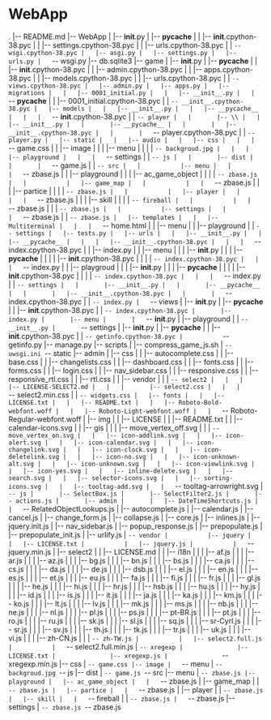 # WebApp
.
|-- README.md
|-- WebApp
|   |-- __init__.py
|   |-- __pycache__
|   |   |-- __init__.cpython-38.pyc
|   |   |-- settings.cpython-38.pyc
|   |   |-- urls.cpython-38.pyc
|   |   `-- wsgi.cpython-38.pyc
|   |-- asgi.py
|   |-- settings.py
|   |-- urls.py
|   `-- wsgi.py
|-- db.sqlite3
|-- game
|   |-- __init__.py
|   |-- __pycache__
|   |   |-- __init__.cpython-38.pyc
|   |   |-- admin.cpython-38.pyc
|   |   |-- apps.cpython-38.pyc
|   |   |-- models.cpython-38.pyc
|   |   |-- urls.cpython-38.pyc
|   |   `-- views.cpython-38.pyc
|   |-- admin.py
|   |-- apps.py
|   |-- migrations
|   |   |-- 0001_initial.py
|   |   |-- __init__.py
|   |   `-- __pycache__
|   |       |-- 0001_initial.cpython-38.pyc
|   |       `-- __init__.cpython-38.pyc
|   |-- models
|   |   |-- __init__.py
|   |   |-- __pycache__
|   |   |   `-- __init__.cpython-38.pyc
|   |   `-- player
|   |       |-- \\
|   |       |-- __init__.py
|   |       |-- __pycache__
|   |       |   |-- __init__.cpython-38.pyc
|   |       |   `-- player.cpython-38.pyc
|   |       `-- player.py
|   |-- static
|   |   |-- audio
|   |   |-- css
|   |   |   `-- game.css
|   |   |-- image
|   |   |   |-- menu
|   |   |   |   `-- backgroud.jpg
|   |   |   |-- playground
|   |   |   `-- settings
|   |   `-- js
|   |       |-- dist
|   |       |   `-- game.js
|   |       `-- src
|   |           |-- menu
|   |           |   `-- zbase.js
|   |           |-- playground
|   |           |   |-- ac_game_object
|   |           |   |   `-- zbase.js
|   |           |   |-- game_map
|   |           |   |   `-- zbase.js
|   |           |   |-- partice
|   |           |   |   `-- zbase.js
|   |           |   |-- player
|   |           |   |   `-- zbase.js
|   |           |   |-- skill
|   |           |   |   `-- fireball
|   |           |   |       `-- zbase.js
|   |           |   `-- zbase.js
|   |           |-- settings
|   |           |   `-- zbase.js
|   |           `-- zbase.js
|   |-- templates
|   |   |-- Multiterminal
|   |   |   `-- home.html
|   |   |-- menu
|   |   |-- playground
|   |   `-- settings
|   |-- tests.py
|   |-- urls
|   |   |-- __init__.py
|   |   |-- __pycache__
|   |   |   |-- __init__.cpython-38.pyc
|   |   |   `-- index.cpython-38.pyc
|   |   |-- index.py
|   |   |-- menu
|   |   |   |-- __init__.py
|   |   |   |-- __pycache__
|   |   |   |   |-- __init__.cpython-38.pyc
|   |   |   |   `-- index.cpython-38.pyc
|   |   |   `-- index.py
|   |   |-- playgroud
|   |   |   |-- __init__.py
|   |   |   |-- __pycache__
|   |   |   |   |-- __init__.cpython-38.pyc
|   |   |   |   `-- index.cpython-38.pyc
|   |   |   `-- index.py
|   |   `-- settings
|   |       |-- __init__.py
|   |       |-- __pycache__
|   |       |   |-- __init__.cpython-38.pyc
|   |       |   `-- index.cpython-38.pyc
|   |       `-- index.py
|   `-- views
|       |-- __init__.py
|       |-- __pycache__
|       |   |-- __init__.cpython-38.pyc
|       |   `-- index.cpython-38.pyc
|       |-- index.py
|       |-- menu
|       |   `-- __init__.py
|       |-- playground
|       |   `-- __init__.py
|       `-- settings
|           |-- __init__.py
|           |-- __pycache__
|           |   |-- __init__.cpython-38.pyc
|           |   `-- getinfo.cpython-38.pyc
|           `-- getinfo.py
|-- manage.py
|-- scripts
|   |-- compress_game_js.sh
|   `-- uwsgi.ini
`-- static
    |-- admin
    |   |-- css
    |   |   |-- autocomplete.css
    |   |   |-- base.css
    |   |   |-- changelists.css
    |   |   |-- dashboard.css
    |   |   |-- fonts.css
    |   |   |-- forms.css
    |   |   |-- login.css
    |   |   |-- nav_sidebar.css
    |   |   |-- responsive.css
    |   |   |-- responsive_rtl.css
    |   |   |-- rtl.css
    |   |   |-- vendor
    |   |   |   `-- select2
    |   |   |       |-- LICENSE-SELECT2.md
    |   |   |       |-- select2.css
    |   |   |       `-- select2.min.css
    |   |   `-- widgets.css
    |   |-- fonts
    |   |   |-- LICENSE.txt
    |   |   |-- README.txt
    |   |   |-- Roboto-Bold-webfont.woff
    |   |   |-- Roboto-Light-webfont.woff
    |   |   `-- Roboto-Regular-webfont.woff
    |   |-- img
    |   |   |-- LICENSE
    |   |   |-- README.txt
    |   |   |-- calendar-icons.svg
    |   |   |-- gis
    |   |   |   |-- move_vertex_off.svg
    |   |   |   `-- move_vertex_on.svg
    |   |   |-- icon-addlink.svg
    |   |   |-- icon-alert.svg
    |   |   |-- icon-calendar.svg
    |   |   |-- icon-changelink.svg
    |   |   |-- icon-clock.svg
    |   |   |-- icon-deletelink.svg
    |   |   |-- icon-no.svg
    |   |   |-- icon-unknown-alt.svg
    |   |   |-- icon-unknown.svg
    |   |   |-- icon-viewlink.svg
    |   |   |-- icon-yes.svg
    |   |   |-- inline-delete.svg
    |   |   |-- search.svg
    |   |   |-- selector-icons.svg
    |   |   |-- sorting-icons.svg
    |   |   |-- tooltag-add.svg
    |   |   `-- tooltag-arrowright.svg
    |   `-- js
    |       |-- SelectBox.js
    |       |-- SelectFilter2.js
    |       |-- actions.js
    |       |-- admin
    |       |   |-- DateTimeShortcuts.js
    |       |   `-- RelatedObjectLookups.js
    |       |-- autocomplete.js
    |       |-- calendar.js
    |       |-- cancel.js
    |       |-- change_form.js
    |       |-- collapse.js
    |       |-- core.js
    |       |-- inlines.js
    |       |-- jquery.init.js
    |       |-- nav_sidebar.js
    |       |-- popup_response.js
    |       |-- prepopulate.js
    |       |-- prepopulate_init.js
    |       |-- urlify.js
    |       `-- vendor
    |           |-- jquery
    |           |   |-- LICENSE.txt
    |           |   |-- jquery.js
    |           |   `-- jquery.min.js
    |           |-- select2
    |           |   |-- LICENSE.md
    |           |   |-- i18n
    |           |   |   |-- af.js
    |           |   |   |-- ar.js
    |           |   |   |-- az.js
    |           |   |   |-- bg.js
    |           |   |   |-- bn.js
    |           |   |   |-- bs.js
    |           |   |   |-- ca.js
    |           |   |   |-- cs.js
    |           |   |   |-- da.js
    |           |   |   |-- de.js
    |           |   |   |-- dsb.js
    |           |   |   |-- el.js
    |           |   |   |-- en.js
    |           |   |   |-- es.js
    |           |   |   |-- et.js
    |           |   |   |-- eu.js
    |           |   |   |-- fa.js
    |           |   |   |-- fi.js
    |           |   |   |-- fr.js
    |           |   |   |-- gl.js
    |           |   |   |-- he.js
    |           |   |   |-- hi.js
    |           |   |   |-- hr.js
    |           |   |   |-- hsb.js
    |           |   |   |-- hu.js
    |           |   |   |-- hy.js
    |           |   |   |-- id.js
    |           |   |   |-- is.js
    |           |   |   |-- it.js
    |           |   |   |-- ja.js
    |           |   |   |-- ka.js
    |           |   |   |-- km.js
    |           |   |   |-- ko.js
    |           |   |   |-- lt.js
    |           |   |   |-- lv.js
    |           |   |   |-- mk.js
    |           |   |   |-- ms.js
    |           |   |   |-- nb.js
    |           |   |   |-- ne.js
    |           |   |   |-- nl.js
    |           |   |   |-- pl.js
    |           |   |   |-- ps.js
    |           |   |   |-- pt-BR.js
    |           |   |   |-- pt.js
    |           |   |   |-- ro.js
    |           |   |   |-- ru.js
    |           |   |   |-- sk.js
    |           |   |   |-- sl.js
    |           |   |   |-- sq.js
    |           |   |   |-- sr-Cyrl.js
    |           |   |   |-- sr.js
    |           |   |   |-- sv.js
    |           |   |   |-- th.js
    |           |   |   |-- tk.js
    |           |   |   |-- tr.js
    |           |   |   |-- uk.js
    |           |   |   |-- vi.js
    |           |   |   |-- zh-CN.js
    |           |   |   `-- zh-TW.js
    |           |   |-- select2.full.js
    |           |   `-- select2.full.min.js
    |           `-- xregexp
    |               |-- LICENSE.txt
    |               |-- xregexp.js
    |               `-- xregexp.min.js
    |-- css
    |   `-- game.css
    |-- image
    |   `-- menu
    |       `-- backgroud.jpg
    `-- js
        |-- dist
        |   `-- game.js
        `-- src
            |-- menu
            |   `-- zbase.js
            |-- playground
            |   |-- ac_game_object
            |   |   `-- zbase.js
            |   |-- game_map
            |   |   `-- zbase.js
            |   |-- partice
            |   |   `-- zbase.js
            |   |-- player
            |   |   `-- zbase.js
            |   |-- skill
            |   |   `-- fireball
            |   |       `-- zbase.js
            |   `-- zbase.js
            |-- settings
            |   `-- zbase.js
            `-- zbase.js


